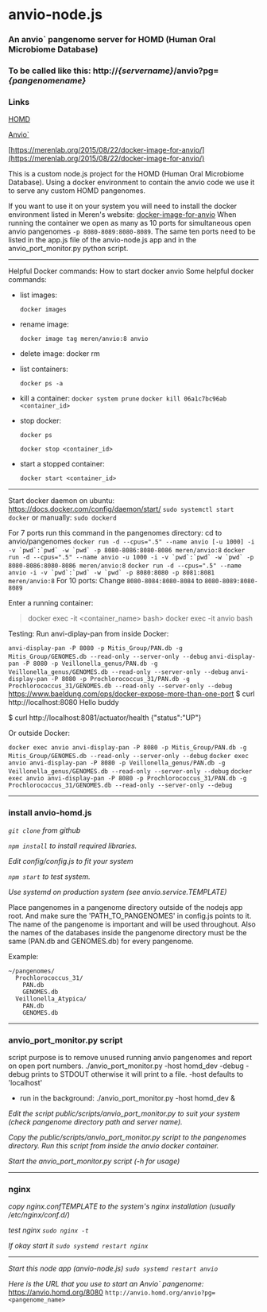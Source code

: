 # anvio-node.js

### An anvio` pangenome server for HOMD (Human Oral Microbiome Database)
### To be called like this:  http://*{servername}*/anvio?pg=*{pangenomename}*

### Links
[HOMD](https://homd.org/)

[Anvio`](https://anvio.org/)

[https://merenlab.org/2015/08/22/docker-image-for-anvio/](https://merenlab.org/2015/08/22/docker-image-for-anvio/)

This is a custom node.js project for the HOMD (Human Oral Microbiome Database). Using a docker environment
to contain the anvio code we use it to serve any custom HOMD pangenomes. 

If you want to use it on your system you will need to install the docker environment listed in Meren's website:
[docker-image-for-anvio](https://merenlab.org/2015/08/22/docker-image-for-anvio/)
When running the container we open as many as 10 ports for simultaneous open anvio pangenomes
`-p 8080-8089:8080-8089`. The same ten ports need to be listed in the app.js file of the anvio-node.js app
and in the anvio_port_monitor.py python script. 



---
Helpful Docker commands:
How to start docker anvio
 Some helpful docker commands:
 - list images:
 
      `docker images`
 - rename image:
 
    `docker image tag meren/anvio:8 anvio`
- delete image:  docker rm <image>

 - list containers:
 
     `docker ps -a`
 - kill a container:
     `docker system prune`
     `docker kill 06a1c7bc96ab <container_id>`
 - stop docker:
 
    `docker ps`
    
    `docker stop <container_id>`
 - start a stopped container:
 
    `docker start <container_id>`
---
Start docker daemon on ubuntu: https://docs.docker.com/config/daemon/start/
   `sudo systemctl start docker`
    or manually: `sudo dockerd`

For 7 ports run this command in the pangenomes directory:
  cd to anvio/pangenomes
 ``docker run -d --cpus=".5" --name anvio [-u 1000] -i -v `pwd`:`pwd` -w `pwd` -p 8080-8086:8080-8086 meren/anvio:8``
 ``docker run -d --cpus=".5" --name anvio -u 1000 -i -v `pwd`:`pwd` -w `pwd` -p 8080-8086:8080-8086 meren/anvio:8``
 ``docker run -d --cpus=".5" --name anvio -i -v `pwd`:`pwd` -w `pwd` -p 8080:8080 -p 8081:8081 meren/anvio:8``
For 10 ports: Change `8080-8084:8080-8084` to `8080-8089:8080-8089`

Enter a running container:
 >docker exec -it <container_name> bash>
 >docker exec -it anvio bash
 
Testing: Run anvi-diplay-pan from inside Docker:

 ``anvi-display-pan -P 8080 -p Mitis_Group/PAN.db -g Mitis_Group/GENOMES.db --read-only --server-only --debug``
 ``anvi-display-pan -P 8080 -p Veillonella_genus/PAN.db -g Veillonella_genus/GENOMES.db --read-only --server-only --debug``
 ``anvi-display-pan -P 8080 -p Prochlorococcus_31/PAN.db -g Prochlorococcus_31/GENOMES.db --read-only --server-only --debug``
https://www.baeldung.com/ops/docker-expose-more-than-one-port
$ curl http://localhost:8080
Hello buddy

$ curl http://localhost:8081/actuator/health
{"status":"UP"}

Or outside Docker:

 ``docker exec anvio anvi-display-pan -P 8080 -p Mitis_Group/PAN.db -g Mitis_Group/GENOMES.db --read-only --server-only --debug``
 ``docker exec anvio anvi-display-pan -P 8080 -p Veillonella_genus/PAN.db -g Veillonella_genus/GENOMES.db --read-only --server-only --debug``
 ``docker exec anvio anvi-display-pan -P 8080 -p Prochlorococcus_31/PAN.db -g Prochlorococcus_31/GENOMES.db --read-only --server-only --debug``




---
### install anvio-homd.js
*`git clone` from github*

*`npm install` to install required libraries.*

*Edit config/config.js to fit your system*

*`npm start` to test system.*

*Use systemd on production system (see anvio.service.TEMPLATE)*

Place pangenomes in a pangenome directory outside of the nodejs app root. And make sure the 'PATH_TO_PANGENOMES' in config.js points to it.
  The name of the pangenome is important and will be used throughout.
  Also the names of the databases inside the pangenome directory must be the same (PAN.db and GENOMES.db) for every pangenome.


Example:
```
~/pangenomes/
  Prochlorococcus_31/
    PAN.db
    GENOMES.db
  Veillonella_Atypica/
    PAN.db
    GENOMES.db
```

---
### anvio_port_monitor.py script
script purpose is to remove unused running anvio pangenomes and report on open port numbers.
./anvio_port_monitor.py -host homd_dev -debug
-debug prints to STDOUT otherwise it will print to a file.
-host defaults to 'localhost'
- run in the background: ./anvio_port_monitor.py -host homd_dev &

*Edit the script public/scripts/anvio_port_monitor.py to suit your system (check pangenome directory path and server name).*

*Copy the public/scripts/anvio_port_monitor.py script to the pangenomes directory. Run this script from inside the anvio docker container.*

*Start the anvio_port_monitor.py script (-h for usage)*

---
### nginx

*copy nginx.confTEMPLATE to the system's nginx installation (usually /etc/nginx/conf.d/)*

*test nginx `sudo nginx -t`*

*If okay start it `sudo systemd restart nginx`*

---
*Start this node app (anvio-node.js) `sudo systemd restart anvio`*

*Here is the URL that you use to start an Anvio` pangenome:*
https://anvio.homd.org/8080
```http://anvio.homd.org/anvio?pg=<pangenome_name>```
